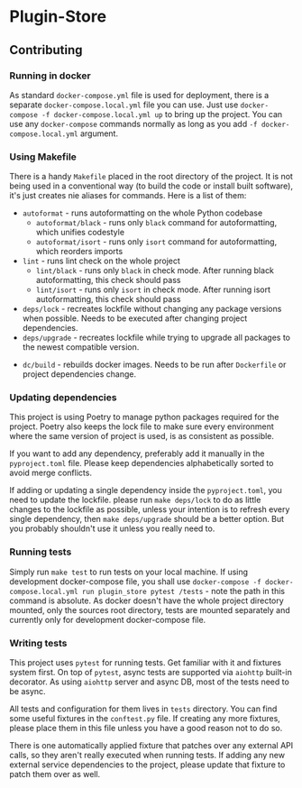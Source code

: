 # Plugin-Store
 

## Contributing

### Running in docker

As standard `docker-compose.yml` file is used for deployment, there is a separate `docker-compose.local.yml` file you 
can use. Just use `docker-compose -f docker-compose.local.yml up` to bring up the project. You can use any 
`docker-compose` commands normally as long as you add `-f docker-compose.local.yml` argument.

### Using Makefile

There is a handy `Makefile` placed in the root directory of the project. It is not being used in a conventional way
(to build the code or install built software), it's just creates nie aliases for commands. Here is a list of them:

- `autoformat` - runs autoformatting on the whole Python codebase
  - `autoformat/black` - runs only `black` command for autoformatting, which unifies codestyle
  - `autoformat/isort` - runs only `isort` command for autoformatting, which reorders imports
- `lint` - runs lint check on the whole project
  - `lint/black` - runs only `black` in check mode. After running black autoformatting, this check should pass
  - `lint/isort` - runs only `isort` in check mode. After running isort autoformatting, this check should pass
  <!-- - `lint/flake8` - runs only `flake8` linter. This does not have its own autoformat command, but it should be more
    or less covered by `black` autoformatting. It's here to make sure black does not leave any gaps in pep8 compliance. -->
- `deps/lock` - recreates lockfile without changing any package versions when possible. Needs to be executed after 
  changing project dependencies.
- `deps/upgrade` - recreates lockfile while trying to upgrade all packages to the newest compatible version.
<!--
All commands above can be prefixed with `dc/` to run them directly in a docker container. There are also additional,
docker only commands:
-->
- `dc/build` - rebuilds docker images. Needs to be run after `Dockerfile` or project dependencies change. 

### Updating dependencies

This project is using Poetry to manage python packages required for the project. Poetry also keeps the lock file to make
sure every environment where the same version of project is used, is as consistent as possible.

If you want to add any dependency, preferably add it manually in the `pyproject.toml` file. Please keep dependencies
alphabetically sorted to avoid merge conflicts.

If adding or updating a single dependency inside the `pyproject.toml`, you need to update the lockfile. please run
`make deps/lock` to do as little changes to the lockfile as possible, unless your intention is to refresh every single
dependency, then `make deps/upgrade` should be a better option. But you probably shouldn't use it unless you really
need to.

### Running tests

Simply run `make test` to run tests on your local machine. If using development docker-compose file, you shall use
`docker-compose -f docker-compose.local.yml run plugin_store pytest /tests` - note the path in this command is absolute.
As docker doesn't have the whole project directory mounted, only the sources root directory, tests are mounted 
separately and currently only for development docker-compose file. 

### Writing tests

This project uses `pytest` for running tests. Get familiar with it and fixtures system first. On top of `pytest`, async
tests are supported via `aiohttp` built-in decorator. As using `aiohttp` server and async DB, most of the tests need
to be async.

All tests and configuration for them lives in `tests` directory. You can find some useful fixtures in the `conftest.py`
file. If creating any more fixtures, please place them in this file unless you have a good reason not to do so.

There is one automatically applied fixture that patches over any external API calls, so they aren't really executed
when running tests. If adding any new external service dependencies to the project, please update that fixture to patch
them over as well.